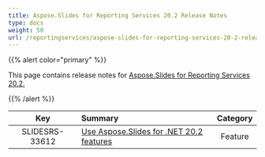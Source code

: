```yaml
---
title: Aspose.Slides for Reporting Services 20.2 Release Notes
type: docs
weight: 50
url: /reportingservices/aspose-slides-for-reporting-services-20-2-release-notes/
---
```


{{% alert color="primary" %}} 

This page contains release notes for [Aspose.Slides for Reporting Services 20.2.](https://downloads.aspose.com/slides/reportingservices/new-releases/-aspose.slides-for-reporting-services-20.2/)

{{% /alert %}} 

|**Key** |**Summary** |**Category** |
| :-: | :- | :-: |
|SLIDESRS-33612|[Use Aspose.Slides for .NET 20.2 features](/slides/net/aspose-slides-for-net-20-2-release-notes/)|Feature|


